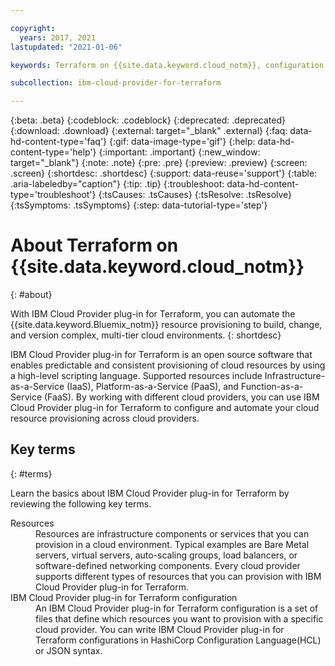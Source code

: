 ```yaml
---

copyright:
  years: 2017, 2021
lastupdated: "2021-01-06"

keywords: Terraform on {{site.data.keyword.cloud_notm}}, configuration files, resources, what is Terraform on {{site.data.keyword.cloud_notm}}, automation, automate

subcollection: ibm-cloud-provider-for-terraform

---
```


{:beta: .beta}
{:codeblock: .codeblock}
{:deprecated: .deprecated}
{:download: .download}
{:external: target="_blank" .external}
{:faq: data-hd-content-type='faq'}
{:gif: data-image-type='gif'}
{:help: data-hd-content-type='help'}
{:important: .important}
{:new_window: target="_blank"}
{:note: .note}
{:pre: .pre}
{:preview: .preview}
{:screen: .screen}
{:shortdesc: .shortdesc}
{:support: data-reuse='support'}
{:table: .aria-labeledby="caption"}
{:tip: .tip}
{:troubleshoot: data-hd-content-type='troubleshoot'}
{:tsCauses: .tsCauses}
{:tsResolve: .tsResolve}
{:tsSymptoms: .tsSymptoms}
{:step: data-tutorial-type='step'}


# About Terraform on {{site.data.keyword.cloud_notm}}
{: #about}

With IBM Cloud Provider plug-in for Terraform, you can automate the {{site.data.keyword.Bluemix_notm}} resource provisioning to build, change, and version complex, multi-tier cloud environments. 
{: shortdesc} 

IBM Cloud Provider plug-in for Terraform is an open source software that enables predictable and consistent provisioning of cloud resources by using a high-level scripting language. Supported resources include Infrastructure-as-a-Service (IaaS), Platform-as-a-Service (PaaS), and Function-as-a-Service (FaaS). By working with different cloud providers, you can use IBM Cloud Provider plug-in for Terraform to configure and automate your cloud resource provisioning across cloud providers. 

## Key terms
{: #terms}

Learn the basics about IBM Cloud Provider plug-in for Terraform by reviewing the following key terms.

<dl>
<dt>Resources</dt>
<dd>Resources are infrastructure components or services that you can provision in a cloud environment. Typical examples are Bare Metal servers, virtual servers, auto-scaling groups, load balancers, or software-defined networking components. Every cloud provider supports different types of resources that you can provision with IBM Cloud Provider plug-in for Terraform. </dd>
<dt>IBM Cloud Provider plug-in for Terraform configuration</dt>
<dd>An IBM Cloud Provider plug-in for Terraform configuration is a set of files that define which resources you want to provision with a specific cloud provider. You can write IBM Cloud Provider plug-in for Terraform configurations in HashiCorp Configuration Language(HCL) or JSON syntax.</dd>
</dl>



